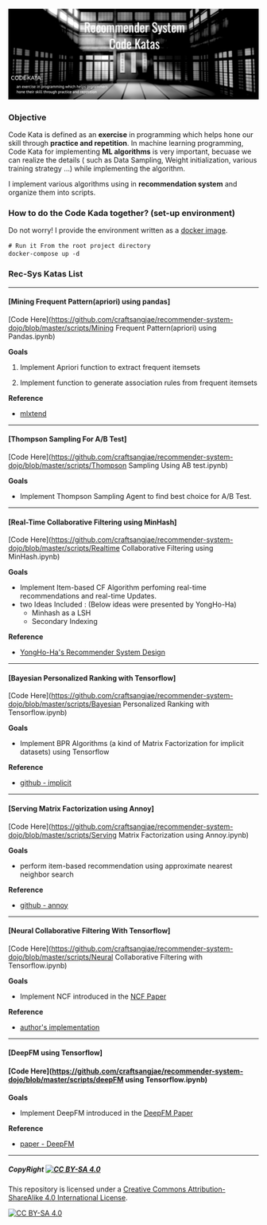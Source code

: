 ![header](./src/header.jpg)

### Objective

Code Kata is defined as an **exercise** in programming which helps hone our skill through **practice and repetition**. In machine learning programming, Code Kata for implementing **ML algorithms** is very important, becuase we can realize the details ( such as Data Sampling, Weight initialization, various training strategy ...) while implementing the algorithm. 

I implement various algorithms using in **recommendation system** and organize them into scripts.



### How to do the Code Kada together? (set-up environment)

Do not worry! I provide the environment written as a [docker image](https://hub.docker.com/repository/docker/craftsangjae/jupyter-dojo).

````shell
# Run it From the root project directory
docker-compose up -d
````



### Rec-Sys Katas List



----

#### [Mining Frequent Pattern(apriori) using pandas]

[Code Here](https://github.com/craftsangjae/recommender-system-dojo/blob/master/scripts/Mining Frequent Pattern(apriori) using Pandas.ipynb)

**Goals**

1. Implement Apriori function to extract frequent itemsets

2. Implement function to generate association rules from frequent itemsets

**Reference**

* [mlxtend](http://rasbt.github.io/mlxtend/user_guide/frequent_patterns/association_rules/)

---

#### [Thompson Sampling For A/B Test]

[Code Here](https://github.com/craftsangjae/recommender-system-dojo/blob/master/scripts/Thompson Sampling Using AB test.ipynb)

**Goals**

* Implement Thompson Sampling Agent to find best choice for A/B Test.



----

#### [Real-Time Collaborative Filtering using MinHash]

[Code Here](https://github.com/craftsangjae/recommender-system-dojo/blob/master/scripts/Realtime Collaborative Filtering using MinHash.ipynb)

**Goals**

* Implement Item-based CF Algorithm perfoming real-time recommendations and real-time Updates.
* two Ideas Included : (Below ideas were presented by YongHo-Ha)
  * Minhash as a LSH 
  * Secondary Indexing

**Reference** 

* [YongHo-Ha's Recommender System Design](https://www.slideshare.net/deview/261-52784785)



----

#### [Bayesian Personalized Ranking with Tensorflow]

[Code Here](https://github.com/craftsangjae/recommender-system-dojo/blob/master/scripts/Bayesian Personalized Ranking with Tensorflow.ipynb)

**Goals**

* Implement BPR Algorithms (a kind of Matrix Factorization for implicit datasets)  using Tensorflow

**Reference** 

* [github - implicit](https://github.com/benfred/implicit)



----

#### [Serving Matrix Factorization using Annoy]

[Code Here](https://github.com/craftsangjae/recommender-system-dojo/blob/master/scripts/Serving Matrix Factorization using Annoy.ipynb)

**Goals**

* perform item-based recommendation using approximate nearest neighbor search

**Reference**

* [github - annoy](https://github.com/spotify/annoy)



---

#### [Neural Collaborative Filtering With Tensorflow]

[Code Here](https://github.com/craftsangjae/recommender-system-dojo/blob/master/scripts/Neural Collaborative Filtering with Tensorflow.ipynb)

**Goals**

* Implement NCF introduced in the [NCF Paper](https://arxiv.org/abs/1708.05031)

**Reference**

* [author's implementation](https://github.com/hexiangnan/neural_collaborative_filtering)



---

#### [DeepFM using Tensorflow]

#### [Code Here](https://github.com/craftsangjae/recommender-system-dojo/blob/master/scripts/deepFM using Tensorflow.ipynb)

**Goals**

* Implement DeepFM introduced in the [DeepFM Paper](https://arxiv.org/pdf/1703.04247.pdf)

**Reference**

* [paper - DeepFM](https://arxiv.org/pdf/1703.04247.pdf)



----

##### CopyRight [![CC BY-SA 4.0][cc-by-sa-shield]][cc-by-sa]

This repository is licensed under a [Creative Commons Attribution-ShareAlike 4.0 International License][cc-by-sa].

[![CC BY-SA 4.0][cc-by-sa-image]][cc-by-sa]

[cc-by-sa]: http://creativecommons.org/licenses/by-sa/4.0/
[cc-by-sa-image]: https://licensebuttons.net/l/by-sa/4.0/88x31.png
[cc-by-sa-shield]: https://img.shields.io/badge/License-CC%20BY--SA%204.0-lightgrey.svg


